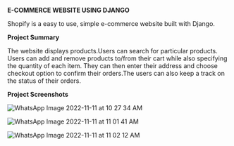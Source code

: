 **E-COMMERCE WEBSITE USING DJANGO**

Shopify is a easy to use, simple e-commerce website built with Django.

**Project Summary** 

The website displays products.Users can search for particular products.
Users can add and remove products to/from their cart while also specifying the quantity of each item. 
They can then enter their address and choose checkout option to confirm their orders.The users can also keep a 
track on the status of their orders.

**Project Screenshots**

![WhatsApp Image 2022-11-11 at 10 27 34 AM](https://user-images.githubusercontent.com/76509359/201270044-e429b5a4-e0af-4044-b383-bb82a3c8cbbb.jpeg)

![WhatsApp Image 2022-11-11 at 11 01 41 AM](https://user-images.githubusercontent.com/76509359/201270466-2eac9526-81af-4db6-8710-92e935b262af.jpeg)

![WhatsApp Image 2022-11-11 at 11 02 12 AM](https://user-images.githubusercontent.com/76509359/201270481-1625cd46-661c-4ca0-8a6d-0945f1f54c8c.jpeg)


